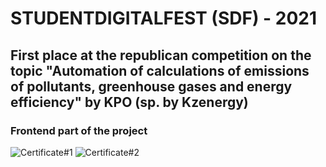 # STUDENTDIGITALFEST (SDF) - 2021

## First place at the republican competition on the topic "Automation of calculations of emissions of pollutants, greenhouse gases and energy efficiency" by KPO (sp. by Kzenergy)

### Frontend part of the project

![Certificate#1](https://sun9-15.userapi.com/impg/KdRFzHEfePlPNABDg5GIqvAQMAhnjGxF9DKR6Q/84MfdI-9Z2Q.jpg?size=1000x563&quality=96&sign=1b5cad82f6e5b16dacf10b4132e35c94&type=album)
![Certificate#2](https://sun9-78.userapi.com/impg/CUmLeH4l_cbVdQFib9ZcVaVvCUfIEfracV9Yrg/wZpq8O08vz8.jpg?size=1000x563&quality=96&sign=c53b02a355f250f045e57a821d17adf4&type=album)
